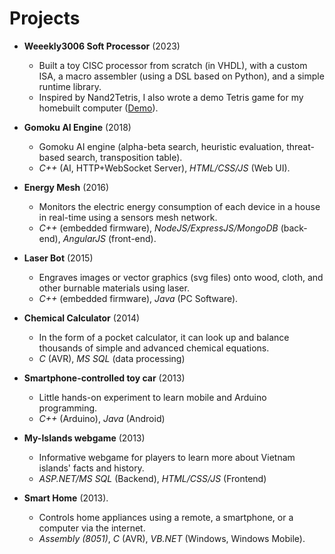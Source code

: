 # Projects

- **Weeekly3006 Soft Processor** (2023)
    - Built a toy CISC processor from scratch (in VHDL), with a custom ISA, a macro assembler (using a DSL based on Python), and a simple runtime library.
	- Inspired by Nand2Tetris, I also wrote a demo Tetris game for my homebuilt computer ([Demo](https://www.youtube.com/watch?v=TzXlX9troM4)).

- **Gomoku AI Engine** (2018)
    - Gomoku AI engine (alpha-beta search, heuristic evaluation, threat-based search, transposition table).
    - *C++* (AI, HTTP+WebSocket Server), *HTML/CSS/JS* (Web UI).
  

- **Energy Mesh** (2016)
    - Monitors the electric energy consumption of each device in a house in real-time using a sensors mesh network.
    - *C++* (embedded firmware), *NodeJS/ExpressJS/MongoDB* (back-end), *AngularJS* (front-end).


- **Laser Bot** (2015)
    - Engraves images or vector graphics (svg files) onto wood, cloth, and other burnable materials using laser. 
    - *C++* (embedded firmware), *Java* (PC Software).


- **Chemical Calculator** (2014)
    - In the form of a pocket calculator, it can look up and balance thousands of simple and advanced chemical equations.
    - *C* (AVR), *MS SQL* (data processing)


- **Smartphone-controlled toy car** (2013)
    - Little hands-on experiment to learn mobile and Arduino programming.
    - *C++* (Arduino), *Java* (Android)


- **My-Islands webgame** (2013)
    - Informative webgame for players to learn more about Vietnam islands' facts and history. 
    - *ASP<span/>.NET/MS SQL* (Backend), *HTML/CSS/JS* (Frontend)


- **Smart Home** (2013).
    - Controls home appliances using a remote, a smartphone, or a computer via the internet. 
    - *Assembly (8051)*, *C* (AVR), *VB<span/>.NET* (Windows, Windows Mobile).

